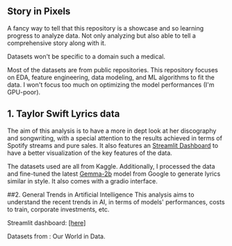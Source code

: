 ## Story in Pixels

A fancy way to tell that this repository is a showcase and so learning progress to analyze data. Not only analyzing but also able to tell a comprehensive story along with it. 

Datasets won't be specific to a domain such a medical.

Most of the datasets are from public repositories. This repository focuses on EDA, feature engineering, data modeling, and ML algorithms to fit the data. I won't focus too much on optimizing the model performances (I'm GPU-poor).

## 1. Taylor Swift Lyrics data 
The aim of this analysis is to have a more in dept look at her discography and songwriting, with a special attention to the results achieved in terms of Spotify streams and pure sales. It also features an [Streamlit Dashboard](https://storyinpixels-taylorswift.streamlit.app/) to have a better visualization of the key features of the data.

The datasets used are all from Kaggle. Additionally, I processed the data and fine-tuned the latest [Gemma-2b](https://ai.google.dev/gemma/docs) model from Google to generate lyrics similar in style. It also comes with a gradio interface.

##2. General Trends in Artificial Intelligence
This analysis aims to understand the recent trends in AI, in terms of models' performances, costs to train, corporate investments, etc.

Streamlit dashboard: [[here]](link)

Datasets from : Our World in Data.
